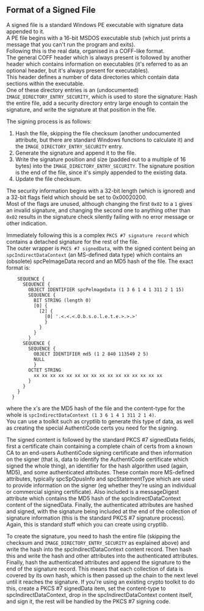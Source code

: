Format of a Signed File
-----------------------

A signed file is a standard Windows PE executable with signature data appended to it. <br>
A PE file begins with a 16-bit MSDOS executable stub (which just prints a message that you can't run the program and exits).<br>
Following this is the real data, organised in a COFF-like format. <br>
The general COFF header which is always present is followed by another header which contains information on executables (it's referred to as an optional header, but it's always present for executables).<br>
This header defines a number of data directories which contain data sections within the executable.<br>
One of these directory entries is an (undocumented) `IMAGE_DIRECTORY_ENTRY_SECURITY`, which is used to store the signature: Hash the entire file, add a security directory entry large enough to contain the signature, and write the signature at that position in the file.

The signing process is as follows:

1. Hash the file, skipping the file checksum (another undocumented attribute,
   but there are standard Windows functions to calculate it) and the
   `IMAGE_DIRECTORY_ENTRY_SECURITY` entry.
2. Generate the signature and append it to the file.
3. Write the signature position and size (padded out to a multiple of 16 bytes)
   into the `IMAGE_DIRECTORY_ENTRY_SECURITY`.  The signature position is the end
   of the file, since it's simply appended to the existing data.
4. Update the file checksum.

The security information begins with a 32-bit length (which is ignored) and a 32-bit flags field which should be set to 0x00020200.<br>
Most of the flags are unused, although changing the first `0x02` to a `1` gives an invalid signature, and changing the second one to anything other than `0x02` results in the signature check silently failing with no error message or other indication.

Immediately following this is a complex `PKCS #7 signature record` which contains a detached signature for the rest of the file.<br>
The outer wrapper is `PKCS #7 signedData`, with the signed content being an `spcIndirectDataContext` (an MS-defined data type) which contains an (obsolete) spcPelmageData record and an MD5 hash of the file.  The exact format is:

```
    SEQUENCE {
      SEQUENCE {
        OBJECT IDENTIFIER spcPelmageData (1 3 6 1 4 1 311 2 1 15)
        SEQUENCE {
          BIT STRING (length 0)
          [0] {
            [2] {
              [0] '.<.<.<.O.b.s.o.l.e.t.e.>.>.>'
              }
            }
          }
        }
      SEQUENCE {
        SEQUENCE {
          OBJECT IDENTIFIER md5 (1 2 840 113549 2 5)
          NULL
          }
        OCTET STRING
          xx xx xx xx xx xx xx xx xx xx xx xx xx xx xx xx
        }
      }
    }
  }
```

where the x's are the MD5 hash of the file and the content-type for the whole is `spcIndirectDataContext (1 3 6 1 4 1 311 2 1 4)`. <br> 
You can use a toolkit such as cryptlib to generate this type of data, as well as creating the special AuthentiCode certs you need for the signing.

The signed content is followed by the standard PKCS #7 signedData fields, first
a certificate chain containing a complete chain of certs from a known CA to an
end-users AuthentiCode signing certificate and then information on the signer
(that is, data to identify the AuthentiCode certificate which signed the whole
thing), an identifier for the hash algorithm used (again, MD5), and some
authenticated attributes.  These contain more MS-defined attributes, typically
spcSpOpusInfo and spcStatementType which are used to provide information on the
signer (eg whether they're using an individual or commercial signing
certificate).  Also included is a messageDigest attribute which contains the
MD5 hash of the spcIndirectDataContext content of the signedData.  Finally, the
authenticated attributes are hashed and signed, with the signature being
included at the end of the collection of signature information (this is the
standard PKCS #7 signature process).  Again, this is standard stuff which you
can create using cryptlib.

To create the signature, you need to hash the entire file (skipping the
checksum and `IMAGE_DIRECTORY_ENTRY_SECURITY` as explained above) and write the
hash into the spcIndirectDataContext content record.  Then hash this and write
the hash and other attributes into the authenticated attributes.  Finally, hash
the authenticated attributes and append the signature to the end of the
signature record.  This means that each collection of data is covered by its
own hash, which is then passed up the chain to the next level until it reaches
the signature.  If you're using an existing crypto toolkit to do this, create a
PKCS #7 signedData item, set the content-type to spcIndirectDataContext, drop
in the spcIndirectDataContext content itself, and sign it, the rest will be
handled by the PKCS #7 signing code.
